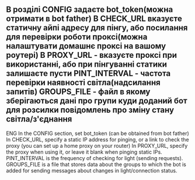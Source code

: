 В розділі CONFIG задаєте bot_token(можна отримати в bot father)
В CHECK_URL вказуєте статичну айпі адресу для пінгу, або посилання для перевірки роботи проксі(можна налаштувати домашнє проксі на вашому роутері)
В PROXY_URL - вказуєте проксі при використанні, або при пінгуванні статики залишаєте пусти
PINT_INTERVAL - частота перевірки наявності світла(надсилання запитів)
GROUPS_FILE - файл в якому зберігаються дані про групи куди доданий бот для розсилки повідомлень про зміну стану світла/з'єднання
-----------------------------------------------------------------------------------------------------------------------------------------------------
ENG
In the CONFIG section, set bot_token (can be obtained from bot father)
In CHECK_URL, specify a static IP address for pinging, or a link to check the proxy (you can set up a home proxy on your router)
In PROXY_URL, specify the proxy when using it, or leave it blank when pinging static IPs.
PINT_INTERVAL is the frequency of checking for light (sending requests).
GROUPS_FILE is a file that stores data about the groups to which the bot is added for sending messages about changes in light/connection status.
